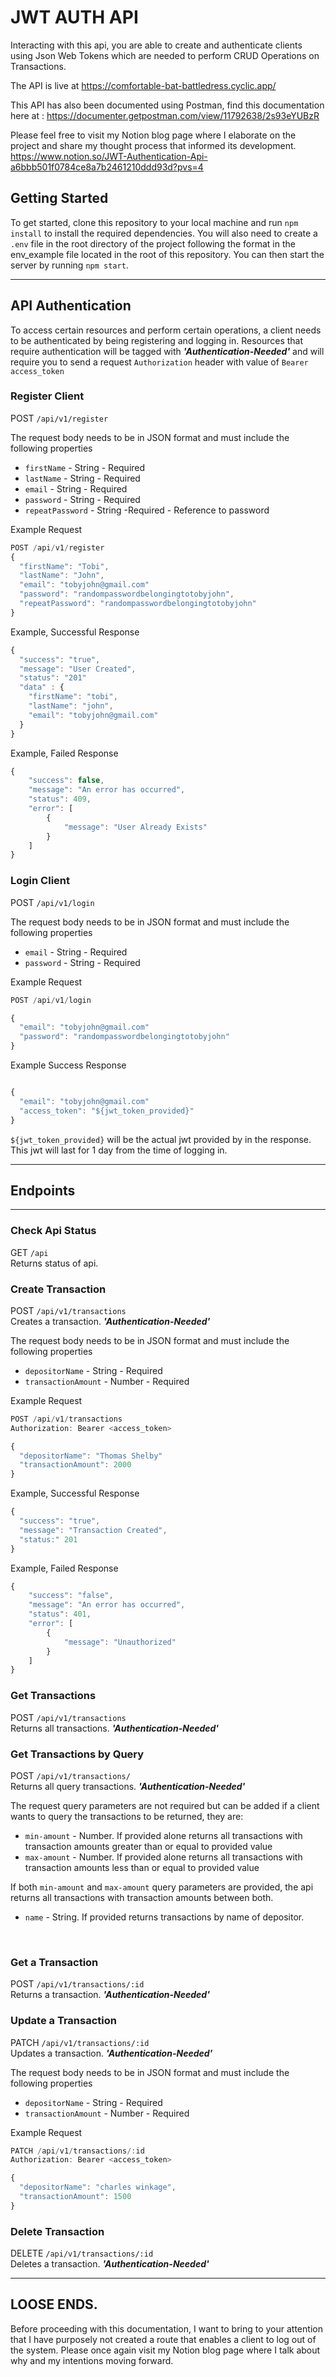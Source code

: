 # JWT AUTH API

Interacting with this api, you are able to create and authenticate clients using Json Web Tokens which are needed to perform CRUD Operations on Transactions.

The API is live at https://comfortable-bat-battledress.cyclic.app/

This API has also been documented using Postman, find this documentation here at : https://documenter.getpostman.com/view/11792638/2s93eYUBzR

 Please feel free to visit my Notion blog page where I elaborate on the project and share my thought process that informed its development. https://www.notion.so/JWT-Authentication-Api-a6bbb501f0784ce8a7b2461210ddd93d?pvs=4

<!-- The API is live at ${{will_insert_api_url}} -->
## Getting Started
To get started, clone this repository to your local machine and run `npm install` to install the required dependencies. You will also need to create a `.env` file in the root directory of the project following the format in the env_example file located in the root of this repository. You can then start the server by running `npm start`.

---
## API Authentication

To access certain resources and perform certain operations, a client needs to be authenticated by being registering and logging in. Resources that require authentication will be tagged with **_'Authentication-Needed'_** and will require you to send a request `Authorization` header with value of `Bearer access_token`


### Register Client

POST `/api/v1/register`

The request body needs to be in JSON format and must include the following properties

- `firstName` - String - Required
- `lastName` - String - Required
- `email` - String - Required
- `password` - String - Required
-  `repeatPassword` - String -Required  - Reference to password

Example Request
```js
POST /api/v1/register
{
  "firstName": "Tobi",
  "lastName": "John",
  "email": "tobyjohn@gmail.com"
  "password": "randompasswordbelongingtotobyjohn",
  "repeatPassword": "randompasswordbelongingtotobyjohn"
}
```
Example, Successful Response

```js
{
  "success": "true",
  "message": "User Created",
  "status": "201"
  "data" : {
    "firstName": "tobi",
    "lastName": "john",
    "email": "tobyjohn@gmail.com"
  }
}
```
Example, Failed Response
```js
{
    "success": false,
    "message": "An error has occurred",
    "status": 409,
    "error": [
        {
            "message": "User Already Exists"
        }
    ]
}
```


### Login Client

POST `/api/v1/login`

The request body needs to be in JSON format and must include the following properties

- `email` - String - Required
- `password` - String - Required

Example Request
```js
POST /api/v1/login

{
  "email": "tobyjohn@gmail.com"
  "password": "randompasswordbelongingtotobyjohn"
}
```


Example Success Response
```js

{
  "email": "tobyjohn@gmail.com"
  "access_token": "${jwt_token_provided}"
}
```
`${jwt_token_provided}` will be the actual jwt provided by in the response. This jwt will last for 1 day from the time of logging in.

---

## Endpoints
---

### Check Api Status
GET `/api` <br> 
Returns status of api.



### Create Transaction
POST `/api/v1/transactions` <br>
Creates a transaction. **_'Authentication-Needed'_** 

The request body needs to be in JSON format and must include the following properties

- `depositorName` - String - Required
- `transactionAmount` - Number - Required

Example Request

```js
POST /api/v1/transactions
Authorization: Bearer <access_token>

{
  "depositorName": "Thomas Shelby"
  "transactionAmount": 2000
}
```

Example, Successful Response 
```js
{ 
  "success": "true",
  "message": "Transaction Created",
  "status:" 201
}
```

Example, Failed Response
```js
{
    "success": "false",
    "message": "An error has occurred",
    "status": 401,
    "error": [
        {
            "message": "Unauthorized"
        }
    ]
}
```

### Get Transactions
POST `/api/v1/transactions` <br>
Returns all transactions. **_'Authentication-Needed'_** 

### Get Transactions by Query
POST `/api/v1/transactions/` <br>
Returns all query transactions. **_'Authentication-Needed'_** 

The request query parameters are not required but can be added if a client wants to query the transactions to be returned, they are: 

- `min-amount` - Number. If provided alone returns all transactions with transaction amounts greater than or equal to provided value
- `max-amount` - Number. If provided alone returns all transactions with transaction amounts less than or equal to provided value

If both `min-amount` and `max-amount` query parameters are provided, the api returns all transactions with transaction amounts between both.

- `name` - String. If provided returns transactions by name of depositor. 
<br>

### Get a Transaction
POST `/api/v1/transactions/:id` <br>
Returns a transaction. **_'Authentication-Needed'_** 

### Update a Transaction
PATCH `/api/v1/transactions/:id` <br>
Updates a transaction. **_'Authentication-Needed'_** 

The request body needs to be in JSON format and must include the following properties

- `depositorName` - String - Required
- `transactionAmount` - Number - Required

Example Request 
```js
PATCH /api/v1/transactions/:id
Authorization: Bearer <access_token>

{ 
  "depositorName": "charles winkage",
  "transactionAmount": 1500
}
```


### Delete Transaction
DELETE `/api/v1/transactions/:id` <br>
Deletes a transaction. **_'Authentication-Needed'_**

---

## LOOSE ENDS.

Before proceeding with this documentation, I want to bring to your attention that I have purposely not created a route that enables a client to log out of the system. Please once again visit my Notion blog page where I talk about why and my intentions moving forward.

